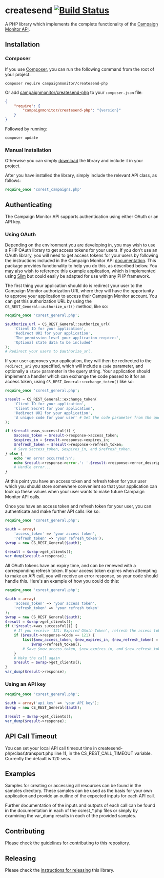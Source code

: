 # createsend [![Build Status](https://app.travis-ci.com/campaignmonitor/createsend-php.svg?branch=master)](https://app.travis-ci.com/campaignmonitor/createsend-php)
A PHP library which implements the complete functionality of the [Campaign Monitor API](http://www.campaignmonitor.com/api/).

## Installation

### Composer
If you use [Composer](http://getcomposer.org/), you can run the following command from the root of your project:

```
composer require campaignmonitor/createsend-php
```

Or add [campaignmonitor/createsend-php](https://packagist.org/packages/campaignmonitor/createsend-php) to your `composer.json` file:

```json
{
    "require": {
        "campaignmonitor/createsend-php": "{version}"
    }
}
```

Followed by running:

```
composer update
```

### Manual Installation
Otherwise you can simply [download](https://github.com/campaignmonitor/createsend-php/tags) the library and include it in your project.

After you have installed the library, simply include the relevant API class, as follows:

```php
require_once 'csrest_campaigns.php'
```

## Authenticating

The Campaign Monitor API supports authentication using either OAuth or an API key.

### Using OAuth

Depending on the environment you are developing in, you may wish to use a PHP OAuth library to get access tokens for your users. If you don't use an OAuth library, you will need to get access tokens for your users by following the instructions included in the Campaign Monitor API [documentation](http://www.campaignmonitor.com/api/getting-started/#authenticating_with_oauth). This package provides functionality to help you do this, as described below. You may also wish to reference this [example application](https://gist.github.com/jdennes/4973318), which is implemented using [Slim](http://slimframework.com/) but could easily be adapted for use with any PHP framework.

The first thing your application should do is redirect your user to the Campaign Monitor authorization URL where they will have the opportunity to approve your application to access their Campaign Monitor account. You can get this authorization URL by using the `CS_REST_General::authorize_url()` method, like so:

```php
require_once 'csrest_general.php';

$authorize_url = CS_REST_General::authorize_url(
    'Client ID for your application',
    'Redirect URI for your application',
    'The permission level your application requires',
    'Optional state data to be included'
);
# Redirect your users to $authorize_url.
```

If your user approves your application, they will then be redirected to the `redirect_uri` you specified, which will include a `code` parameter, and optionally a `state` parameter in the query string. Your application should implement a handler which can exchange the code passed to it for an access token, using `CS_REST_General::exchange_token()` like so:

```php
require_once 'csrest_general.php';

$result = CS_REST_General::exchange_token(
    'Client ID for your application',
    'Client Secret for your application',
    'Redirect URI for your application',
    'A unique code for your user' # Get the code parameter from the query string
);

if ($result->was_successful()) {
    $access_token = $result->response->access_token;
    $expires_in = $result->response->expires_in;
    $refresh_token = $result->response->refresh_token;
    # Save $access_token, $expires_in, and $refresh_token.
} else {
    echo 'An error occurred:\n';
    echo $result->response->error.': '.$result->response->error_description."\n";
    # Handle error...
}
```

At this point you have an access token and refresh token for your user which you should store somewhere convenient so that your application can look up these values when your user wants to make future Campaign Monitor API calls.

Once you have an access token and refresh token for your user, you can authenticate and make further API calls like so:

```php
require_once 'csrest_general.php';

$auth = array(
    'access_token' => 'your access token',
    'refresh_token' => 'your refresh_token');
$wrap = new CS_REST_General($auth);

$result = $wrap->get_clients();
var_dump($result->response);
```

All OAuth tokens have an expiry time, and can be renewed with a corresponding refresh token. If your access token expires when attempting to make an API call, you will receive an error response, so your code should handle this. Here's an example of how you could do this:

```php
require_once 'csrest_general.php';

$auth = array(
    'access_token' => 'your access token',
    'refresh_token' => 'your refresh token'
);
$wrap = new CS_REST_General($auth);
$result = $wrap->get_clients();
if (!$result->was_successful()) {
    # If you receive '121: Expired OAuth Token', refresh the access token
    if ($result->response->Code == 121) {
        list($new_access_token, $new_expires_in, $new_refresh_token) = 
            $wrap->refresh_token();
        # Save $new_access_token, $new_expires_in, and $new_refresh_token
    }
    # Make the call again
    $result = $wrap->get_clients();
}
var_dump($result->response);
```

### Using an API key

```php
require_once 'csrest_general.php';

$auth = array('api_key' => 'your API key');
$wrap = new CS_REST_General($auth);

$result = $wrap->get_clients();
var_dump($result->response);
```
## API Call Timeout
You can set your local API call timeout time in createsend-php\class\transport.php line 11, in the CS_REST_CALL_TIMEOUT variable. Currently the default is 120 secs.

## Examples

Samples for creating or accessing all resources can be found in the samples directory.
These samples can be used as the basis for your own application and provide an outline of 
the expected inputs for each API call. 

Further documentation of the inputs and outputs of each call can be found in the 
documentation in each of the csrest_*.php files or simply by examining the 
var_dump results in each of the provided samples.

## Contributing

Please check the [guidelines for contributing](https://github.com/campaignmonitor/createsend-php/blob/master/CONTRIBUTING.md) to this repository.

## Releasing

Please check the [instructions for releasing](https://github.com/campaignmonitor/createsend-php/blob/master/RELEASE.md) this library.
